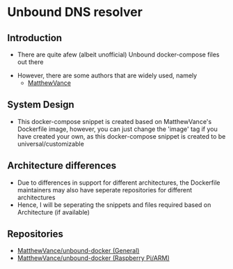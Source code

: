 # Unbound DNS resolver

## Introduction
+ There are quite afew (albeit unofficial) Unbound docker-compose files out there
- However, there are some authors that are widely used, namely
    + [MatthewVance](https://github.com/MatthewVance)

## System Design
+ This docker-compose snippet is created based on MatthewVance's Dockerfile image, however, you can just change the 'image' tag if you have created your own, as this docker-compose snippet is created to be universal/customizable

## Architecture differences
+ Due to differences in support for different architectures, the Dockerfile maintainers may also have seperate repositories for different architectures
+ Hence, I will be seperating the snippets and files required based on Architecture (if available)

## Repositories
+ [MatthewVance/unbound-docker (General)](https://github.com/MatthewVance/unbound-docker)
+ [MatthewVance/unbound-docker (Raspberry Pi/ARM)](https://github.com/MatthewVance/unbound-docker-rpi)
